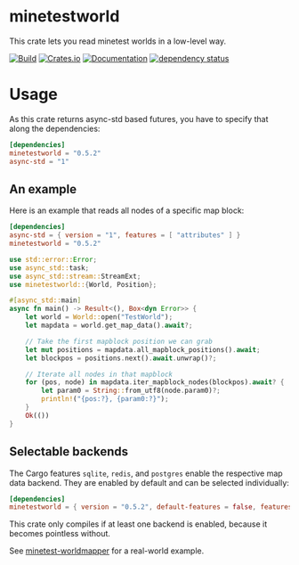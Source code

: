 # minetestworld

This crate lets you read minetest worlds in a low-level way.

[![Build](https://github.com/UgnilJoZ/rust-minetestworld/actions/workflows/rust.yaml/badge.svg)](https://github.com/UgnilJoZ/rust-minetestworld/actions/workflows/rust.yaml)
[![Crates.io](https://img.shields.io/crates/v/minetestworld.svg)](https://crates.io/crates/minetestworld)
[![Documentation](https://docs.rs/minetestworld/badge.svg)](https://docs.rs/minetestworld/)
[![dependency status](https://deps.rs/crate/minetestworld/0.5.2/status.svg)](https://deps.rs/crate/minetestworld/0.5.2)

# Usage
As this crate returns async-std based futures, you have to specify that along the dependencies:
```toml
[dependencies]
minetestworld = "0.5.2"
async-std = "1"
```

## An example

Here is an example that reads all nodes of a specific map block:
```toml
[dependencies]
async-std = { version = "1", features = [ "attributes" ] }
minetestworld = "0.5.2"
```

```rs
use std::error::Error;
use async_std::task;
use async_std::stream::StreamExt;
use minetestworld::{World, Position};

#[async_std::main]
async fn main() -> Result<(), Box<dyn Error>> {
    let world = World::open("TestWorld");
    let mapdata = world.get_map_data().await?;

    // Take the first mapblock position we can grab
    let mut positions = mapdata.all_mapblock_positions().await;
    let blockpos = positions.next().await.unwrap()?;

    // Iterate all nodes in that mapblock
    for (pos, node) in mapdata.iter_mapblock_nodes(blockpos).await? {
        let param0 = String::from_utf8(node.param0)?;
        println!("{pos:?}, {param0:?}");
    }
    Ok(())
}
```

## Selectable backends
The Cargo features `sqlite`, `redis`, and `postgres` enable the respective map data backend. They are enabled by default and can be selected individually:
```toml
[dependencies]
minetestworld = { version = "0.5.2", default-features = false, features = [ "sqlite" ] }
```

This crate only compiles if at least one backend is enabled, because it becomes pointless without.

See [minetest-worldmapper](https://github.com/UgnilJoZ/minetest-worldmapper) for a real-world example.
